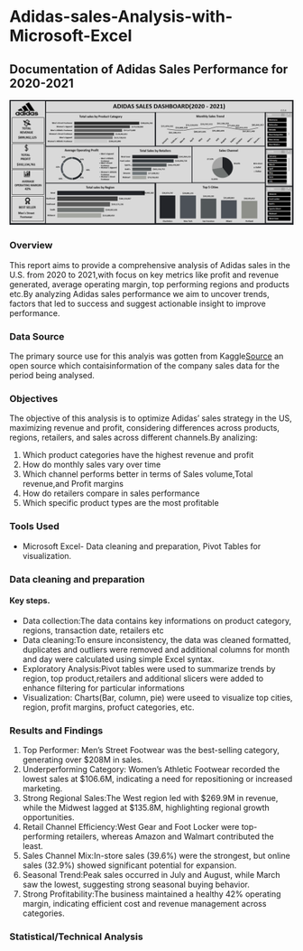 # Adidas-sales-Analysis-with-Microsoft-Excel
## Documentation of Adidas Sales Performance for 2020-2021


![Dashboard](https://github.com/EEmilyA/Adidas-sales-Analysis-with-Microsoft-Excel/blob/main/Adidas%20Dashboard%202.png)

### Overview
This report aims to provide a comprehensive analysis of Adidas sales in the U.S. from 2020 to 2021,with focus on key metrics like profit and revenue generated, average operating margin, top performing regions and products etc.By analyzing Adidas sales performance  we aim to uncover trends, factors that led to success and suggest actionable insight to improve performance.

### Data Source
The primary source use for this analyis was gotten from Kaggle[Source](https://www.kaggle.com/datasets/sagarmorework/adidas-us-sales) an open source which contaisinformation of the company sales data for the period being analysed.

### Objectives
The objective of this analysis is to optimize Adidas’ sales strategy in the US, maximizing revenue and profit, considering differences across products, regions, retailers, and sales across different channels.By analizing:

1. Which product categories have the highest revenue and profit
2. How do monthly sales vary over time
3. Which channel performs better in terms of Sales volume,Total revenue,and Profit margins
4. How do retailers compare in sales performance
5. Which specific product types are the most profitable

### Tools Used
- Microsoft Excel- Data cleaning and preparation, Pivot Tables for visualization.

### Data cleaning and preparation

#### Key steps.

- Data collection:The data contains key informations on product category, regions, transaction date, retailers etc
- Data cleaning:To ensure inconsistency, the data was cleaned formatted, duplicates and outliers were removed and additional columns for month and day were calculated using simple Excel syntax.
- Exploratory Analysis:Pivot tables were used to summarize trends by region, top product,retailers and additional slicers were added to enhance filtering for particular informations
- Visualization: Charts(Bar, column, pie) were useed to visualize top cities, region, profit margins, profuct categories, etc.

### Results and Findings
1. Top Performer: Men’s Street Footwear was the best-selling category, generating over $208M in sales.
2. Underperforming Category: Women’s Athletic Footwear recorded the lowest sales at $106.6M, indicating a need for repositioning or increased marketing.
3. Strong Regional Sales:The West region led with $269.9M in revenue, while the Midwest lagged at $135.8M, highlighting regional growth opportunities.
4. Retail Channel Efficiency:West Gear and Foot Locker were top-performing retailers, whereas Amazon and Walmart contributed the least.
5. Sales Channel Mix:In-store sales (39.6%) were the strongest, but online sales (32.9%) showed significant potential for expansion.
6. Seasonal Trend:Peak sales occurred in July and August, while March saw the lowest, suggesting strong seasonal buying behavior.
7. Strong Profitability:The business maintained a healthy 42% operating margin, indicating efficient cost and revenue management across categories.

### Statistical/Technical Analysis

